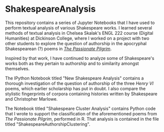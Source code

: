 # ShakespeareAnalysis

This repository contains a series of Jupyter Notebooks that I have used to perform textual analysis of various Shakespeare works. I learned several methods of textual analysis in Chelsea Skalak's ENGL 222 course (Digital Humanities) at Dickinson College, where I worked on a project with two other students to explore the question of authorship in the apocryphal Shakespearean (?) poems in [*The Passionate Pilgrim*](https://blogs.dickinson.edu/digitalmethodsforthehumanities/digital-editions/whodunnit-the-passionate-pilgrim/). 

Inspired by that work, I have continued to analyze some of Shakespeare's works both as they pertain to authorship and to similarity amongst themselves.

The IPython Notebook titled "New Shakespeare Analysis" contains a thorough investigation of the question of authorship of the three *Henry VI* poems, which earlier scholarship has put in doubt. I also compare the stylistic fingerprints of corpora containing histories written by Shakespeare and Christopher Marlowe.

The Notebook titled "Shakespeare Cluster Analysis" contains Python code that I wrote to support the classification of the aforementioned poems from *The Passionate Pilgrim*, performed in R. That analysis is contained in the file titled "ShakespeareAuthorshipClustering".
